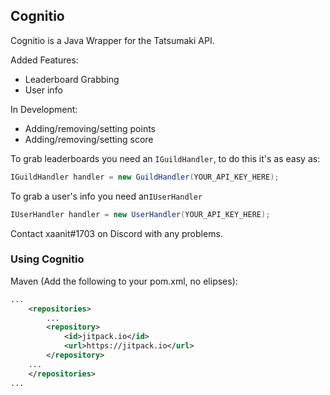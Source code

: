 ## Cognitio


Cognitio is a Java Wrapper for the Tatsumaki API.


Added Features:
- Leaderboard Grabbing
- User info

In Development:
- Adding/removing/setting points
- Adding/removing/setting score

To grab leaderboards you need an `IGuildHandler`, to do this it's as easy as:
```java
IGuildHandler handler = new GuildHandler(YOUR_API_KEY_HERE);
```

To grab a user's info you need an`IUserHandler`
```java
IUserHandler handler = new UserHandler(YOUR_API_KEY_HERE);
```

Contact xaanit#1703 on Discord with any problems.

### Using Cognitio

Maven (Add the following to your pom.xml, no elipses):
```xml
...
	<repositories>
        ...
		<repository>
			<id>jitpack.io</id>
			<url>https://jitpack.io</url>
		</repository>
	...
	</repositories>
...
```

```xml

```